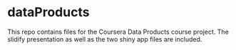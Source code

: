 # dataProducts
This repo contains files for the Coursera Data Products course project. The slidify presentation as well as the two shiny app files are included.
